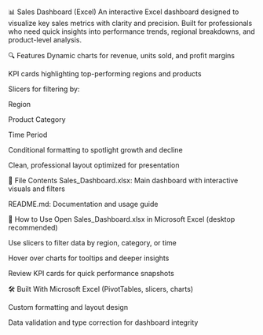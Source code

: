 📊 Sales Dashboard (Excel)
An interactive Excel dashboard designed to visualize key sales metrics with clarity and precision. Built for professionals who need quick insights into performance trends, regional breakdowns, and product-level analysis.

🔍 Features
Dynamic charts for revenue, units sold, and profit margins

KPI cards highlighting top-performing regions and products

Slicers for filtering by:

Region

Product Category

Time Period

Conditional formatting to spotlight growth and decline

Clean, professional layout optimized for presentation

📁 File Contents
Sales_Dashboard.xlsx: Main dashboard with interactive visuals and filters

README.md: Documentation and usage guide

🚀 How to Use
Open Sales_Dashboard.xlsx in Microsoft Excel (desktop recommended)

Use slicers to filter data by region, category, or time

Hover over charts for tooltips and deeper insights

Review KPI cards for quick performance snapshots

🛠️ Built With
Microsoft Excel (PivotTables, slicers, charts)

Custom formatting and layout design

Data validation and type correction for dashboard integrity
